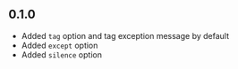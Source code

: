 ## 0.1.0

- Added `tag` option and tag exception message by default
- Added `except` option
- Added `silence` option
